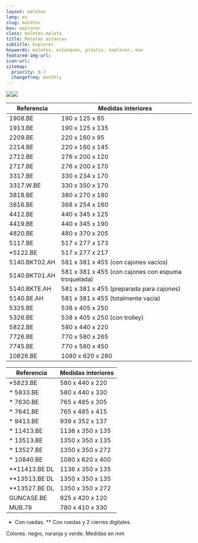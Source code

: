 ```yaml
---
layout: maletes
lang: es
slug: maletes
box: explorer
class: maletes-maleta
title: Maletas estancas
subtitle: Explorer
keywords: maletes, estanques, plàstic, explorer, max
featured-img-url:
icon-url: 
sitemap:
  priority: 0.7
  changefreq: monthly
--- 
```


<p class="text-center"><img src="{{ site.base_url }}/assets/img/01-thumbnail-box-fort-maletes-plastic-estanques-logo-explorer-cases.jpg"><img src="{{ site.base_url }}/assets/img/01-thumbnail-box-fort-maletes-plastic-estanques-explorer-cases-4820.jpg"></p>

Referencia|Medidas interiores
--- | --- 
1908.BE|190 x 125 x 85
1913.BE|190 x 125 x 135
2209.BE|220 x 160 x 95
2214.BE|220 x 160 x 145
2712.BE|276 x 200 x 120
2717.BE|276 x 200 x 170
3317.BE|330 x 234 x 170
3317.W.BE|330 x 350 x 170
3818.BE|380 x 270 x 180
3816.BE|368 x 254 x 160
4412.BE|440 x 345 x 125
4419.BE|440 x 345 x 190
4820.BE|480 x 370 x 205
5117.BE|517 x 277 x 173
*5122.BE|517 x 277 x 217
5140.BKT02.AH|581 x 381 x 455 (con cajones vacíos)
5140.BKT01.AH|581 x 381 x 455 (con cajones con espuma troquelada)
5140.BKTE.AH|581 x 381 x 455 (preparada para cajones)
5140.BE.AH|581 x 381 x 455 (totalmente vacía)
5325.BE|538 x 405 x 250
5326.BE|538 x 405 x 250 (con trolley)
5822.BE|580 x 440 x 220
7726.BE|770 x 580 x 265
7745.BE|770 x 580 x 450
10826.BE|1080 x 620 x 260

Referencia|Medidas interiores
--- | ---
*5823.BE|580 x 440 x 220
* 5833.BE|580 x 440 x 330
* 7630.BE|765 x 485 x 305
* 7641.BE|765 x 485 x 415
* 9413.BE|939 x 352 x 137
* 11413.BE|1136 x 350 x 135
* 13513.BE|1350 x 350 x 135
* 13527.BE|1350 x 350 x 272
* 10840.BE|1080 x 620 x 400
**11413.BE DL|1136 x 350 x 135
**13513.BE DL|1350 x 350 x 135
**13527.BE DL|1350 x 350 x 272
GUNCASE.BE|925 x 420 x 120
MUB.78|780 x 410 x 330

* Con ruedas. ** Con ruedas y 2 cierres digitales.

Colores: negro, naranja y verde. Medidas en mm